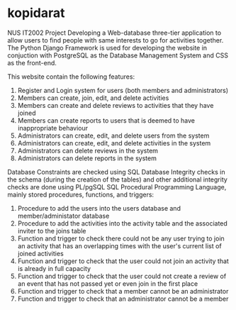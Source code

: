 # kopidarat

NUS IT2002 Project
Developing a Web-database three-tier application to allow users to find people with same interests to go for activities together. The Python Django Framework is used for developing the website in conjuction with PostgreSQL as the Database Management System and CSS as the front-end.

This website contain the following features:

1. Register and Login system for users (both members and administrators)
2. Members can create, join, edit, and delete activities
3. Members can create and delete reviews to activities that they have joined
4. Members can create reports to users that is deemed to have inappropriate behaviour
5. Administrators can create, edit, and delete users from the system
6. Administrators can create, edit, and delete activities in the system
7. Administrators can delete reviews in the system
8. Administrators can delete reports in the system

Database Constraints are checked using SQL Database Integrity checks in the schema (during the creation of the tables) and other additional integrity checks are done using PL/pgSQL SQL Procedural Programming Language, mainly stored procedures, functions, and triggers:

1. Procedure to add the users into the users database and member/administator database
2. Procedure to add the activities into the activity table and the associated inviter to the joins table
3. Function and trigger to check there could not be any user trying to join an activity that has an overlapping times with the user's current list of joined activities
4. Function and trigger to check that the user could not join an activity that is already in full capacity
5. Function and trigger to check that the user could not create a review of an event that has not passed yet or even join in the first place
6. Function and trigger to check that a member cannot be an administrator
7. Function and trigger to check that an administrator cannot be a member

